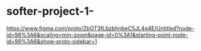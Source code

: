 # softer-project-1-
https://www.figma.com/proto/ZbGT3fLbzbhnbeC5JL4q4E/Untitled?node-id=98%3A6&scaling=min-zoom&page-id=0%3A1&starting-point-node-id=98%3A6&show-proto-sidebar=1
